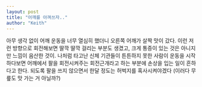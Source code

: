 ```yaml
---
layout: post
title: "어깨를 아껴쓰자.."
author: "Keith"
---
```


아무 생각 없이 어깨 운동을 너무 열심히 했더니 오른쪽 어깨가 살짝 맛이 갔다. 이런 저런 방향으로 회전해보면 딸깍 딸깍 걸리는 부분도 생겼고, 크게 통증이 있는 것은 아니지만 느낌이 음산한 것이. 
나처럼 타고난 신체 기관들이 튼튼하지 못한 사람이 운동을 시작하다보면 어깨에서 팔을 회전시켜주는 회전근개라고 하는 부분에 손상을 입는 일이 흔하다고 한다. 되도록 팔을 쓰지 않으면서 한달 정도는 허벅지를 혹사시켜야겠다 (이러다 무릎도 맛 가는 거 아닐까?)







